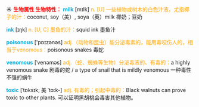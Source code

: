 ☀ <font color="red">**生物属性 生物特性：**</font>
<font color="sky blue">**milk**</font> [mɪlk] 
<font color="orange">n. [U] 一些植物或树木的白色汁液，尤指椰子的汁：</font>coconut, soy（美）, soya（英）milk 椰奶；豆奶 

<font color="sky blue">**ink**</font> [ɪŋk] 
<font color="orange">n. [U, C] 墨鱼的汁：</font>squid ink 墨鱼汁

<font color="sky blue">**poisonous**</font> ['pɒɪzənəs] 
<font color="orange">adj.（动物和昆虫）能分泌毒素的，能用毒咬伤人的，相当于venomous：</font>poisonous snakes 毒蛇
                      
<font color="sky blue">**venomous**</font> [ˈvenəməs]
<font color="orange">adj.（蛇、蜘蛛等生物）分泌毒液的、有毒的：</font>a highly venomous snake 剧毒的蛇 / a type of snail that is mildly venomous 一种毒性不强的蜗牛

<font color="sky blue">**toxic**</font> [ˈtɒksɪk; 美 ˈtɑ:k-]
<font color="orange">adj. 有毒的；引起中毒的：</font>Black walnuts can prove toxic to other plants. 可以证明黑胡桃会毒害其他植物。
